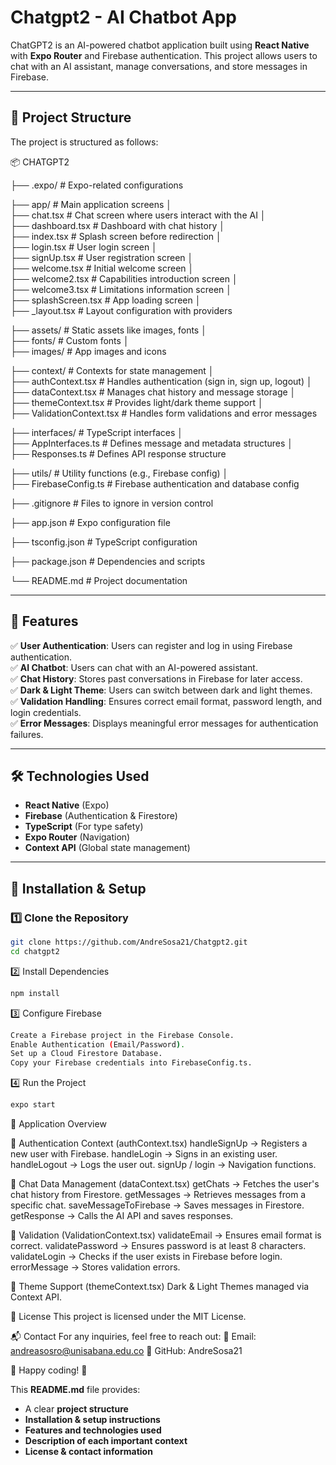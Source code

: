 # **Chatgpt2 - AI Chatbot App**

ChatGPT2 is an AI-powered chatbot application built using **React Native** with **Expo Router** and Firebase authentication. This project allows users to chat with an AI assistant, manage conversations, and store messages in Firebase.

---

## **📂 Project Structure**
The project is structured as follows:

📦 CHATGPT2

├── .expo/                     # Expo-related configurations

├── app/                       # Main application screens
      │  
      ├── chat.tsx               # Chat screen where users interact with the AI
│   
   ├── dashboard.tsx          # Dashboard with chat history
│   
   ├── index.tsx              # Splash screen before redirection
│   
   ├── login.tsx              # User login screen
│   
   ├── signUp.tsx             # User registration screen
│   
   ├── welcome.tsx            # Initial welcome screen
│   
   ├── welcome2.tsx           # Capabilities introduction screen
│   
   ├── welcome3.tsx           # Limitations information screen
│   
   ├── splashScreen.tsx       # App loading screen
│   
   ├── _layout.tsx            # Layout configuration with providers

├── assets/                     # Static assets like images, fonts
│   
   ├── fonts/                  # Custom fonts
│   
   ├── images/                 # App images and icons

├── context/                    # Contexts for state management
│   
   ├── authContext.tsx         # Handles authentication (sign in, sign up, logout)
│   
   ├── dataContext.tsx         # Manages chat history and message storage
│   
   ├── themeContext.tsx        # Provides light/dark theme support
│   
   ├── ValidationContext.tsx   # Handles form validations and error messages

├── interfaces/                 # TypeScript interfaces
│   
   ├── AppInterfaces.ts        # Defines message and metadata structures
│   
   ├── Responses.ts            # Defines API response structure

├── utils/                      # Utility functions (e.g., Firebase config)
│   
   ├── FirebaseConfig.ts       # Firebase authentication and database config

├── .gitignore                  # Files to ignore in version control

├── app.json                    # Expo configuration file

├── tsconfig.json               # TypeScript configuration

├── package.json                # Dependencies and scripts

└── README.md                   # Project documentation


---

## **🚀 Features**
✅ **User Authentication**: Users can register and log in using Firebase authentication.  
✅ **AI Chatbot**: Users can chat with an AI-powered assistant.  
✅ **Chat History**: Stores past conversations in Firebase for later access.  
✅ **Dark & Light Theme**: Users can switch between dark and light themes.  
✅ **Validation Handling**: Ensures correct email format, password length, and login credentials.  
✅ **Error Messages**: Displays meaningful error messages for authentication failures.  

---

## **🛠️ Technologies Used**
- **React Native** (Expo)
- **Firebase** (Authentication & Firestore)
- **TypeScript** (For type safety)
- **Expo Router** (Navigation)
- **Context API** (Global state management)

---

## **📌 Installation & Setup**
### **1️⃣ Clone the Repository**
```sh
git clone https://github.com/AndreSosa21/Chatgpt2.git
cd chatgpt2
```
2️⃣ Install Dependencies
```sh
npm install
```
3️⃣ Configure Firebase
```sh
Create a Firebase project in the Firebase Console.
Enable Authentication (Email/Password).
Set up a Cloud Firestore Database.
Copy your Firebase credentials into FirebaseConfig.ts.
```
4️⃣ Run the Project
```sh
expo start
```
📖 Application Overview

🔹 Authentication Context (authContext.tsx)
handleSignUp → Registers a new user with Firebase.
handleLogin → Signs in an existing user.
handleLogout → Logs the user out.
signUp / login → Navigation functions.


🔹 Chat Data Management (dataContext.tsx)
getChats → Fetches the user's chat history from Firestore.
getMessages → Retrieves messages from a specific chat.
saveMessageToFirebase → Saves messages in Firestore.
getResponse → Calls the AI API and saves responses.


🔹 Validation (ValidationContext.tsx)
validateEmail → Ensures email format is correct.
validatePassword → Ensures password is at least 8 characters.
validateLogin → Checks if the user exists in Firebase before login.
errorMessage → Stores validation errors.


🔹 Theme Support (themeContext.tsx)
Dark & Light Themes managed via Context API.

📄 License
This project is licensed under the MIT License.

📬 Contact
For any inquiries, feel free to reach out:
📧 Email: andreasosro@unisabana.edu.co
🔗 GitHub: AndreSosa21

🚀 Happy coding! 🚀

This **README.md** file provides:
- A clear **project structure**
- **Installation & setup instructions**
- **Features and technologies used**
- **Description of each important context**
- **License & contact information**
